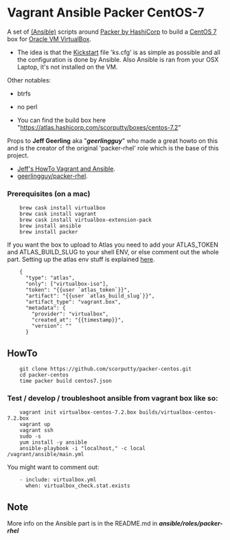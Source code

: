 # Vagrant Ansible Packer CentOS-7
A set of [(Ansible)](https://www.ansible.com) scripts around [Packer by HashiCorp](https://www.packer.io/) to build a [CentOS 7](https://www.centos.org) box for [Oracle VM VirtualBox](https://www.virtualbox.org).

- The idea is that the [Kickstart](http://pykickstart.readthedocs.io/en/latest/) file 'ks.cfg' is as simple as possible and all the configuration is done by Ansible. Also Ansible is ran from your OSX Laptop, it's not installed on the VM.

Other notables:

- btrfs
- no perl

- You can find the build box here "https://atlas.hashicorp.com/scorputty/boxes/centos-7.2"

Props to **Jeff Geerling** aka "***geerlingguy***" who made a great howto on this and is the creator of the original 'packer-rhel' role which is the base of this project.

- [Jeff's HowTo Vagrant and Ansible](http://www.jeffgeerling.com/blog/server-vm-images-ansible-and-packer).
- [geerlingguy/packer-rhel](https://galaxy.ansible.com/geerlingguy/packer-rhel/).

### Prerequisites (on a mac)
```
    brew cask install virtualbox
    brew cask install vagrant
    brew cask install virtualbox-extension-pack
    brew install ansible
    brew install packer
```
If you want the box to upload to Atlas you need to add your ATLAS_TOKEN and ATLAS_BUILD_SLUG to your shell ENV, or else comment out the whole part. Setting up the atlas env stuff is explained [here](https://vagrantcloud.com/help/packer/builds/build-environment).
```
    {
      "type": "atlas",
      "only": ["virtualbox-iso"],
      "token": "{{user `atlas_token`}}",
      "artifact": "{{user `atlas_build_slug`}}",
      "artifact_type": "vagrant.box",
      "metadata": {
        "provider": "virtualbox",
        "created_at": "{{timestamp}}",
        "version": ""
      }
```

## HowTo
```
    git clone https://github.com/scorputty/packer-centos.git
    cd packer-centos
    time packer build centos7.json
```

### Test / develop / troubleshoot ansible from vagrant box like so:
```
    vagrant init virtualbox-centos-7.2.box builds/virtualbox-centos-7.2.box
    vagrant up
    vagrant ssh
    sudo -s
    yum install -y ansible
    ansible-playbook -i "localhost," -c local /vagrant/ansible/main.yml
```
You might want to comment out:
```
    - include: virtualbox.yml
      when: virtualbox_check.stat.exists
```  

## Note
More info on the Ansible part is in the README.md in ***ansible/roles/packer-rhel***
